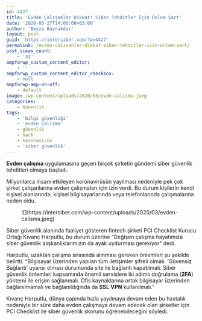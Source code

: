 ```yaml
---
id: 4427
title: 'Evden Çalışanlar Dikkat! Siber Tehditler İçin Önlem Şart'
date: '2020-03-27T14:00:00+03:00'
author: 'Beyza Bayrakdar'
layout: post
guid: 'https://intersiber.com/?p=4427'
permalink: /evden-calisanlar-dikkat-siber-tehditler-icin-onlem-sart/
post_views_count:
    - '33'
ampforwp_custom_content_editor:
    - ''
ampforwp_custom_content_editor_checkbox:
    - null
ampforwp-amp-on-off:
    - default
image: /wp-content/uploads/2020/03/evde-calisma.jpeg
categories:
    - Güvenlik
tags:
    - 'bilgi güvenliği'
    - 'evden çalışma'
    - güvenlik
    - hack
    - koronavirüs
    - 'siber güvenlik'
---
```


**Evden çalışma** uygulamasına geçen birçok şirketin gündemi siber güvenlik tehditleri olmaya başladı.

Milyonlarca insanı etkileyen koronavirüsün yayılması nedeniyle pek çok şirket çalışanlarına evden çalışmaları için izin verdi. Bu durum kişilerin kendi kişisel alanlarında, kişisel bilgisayarlarında veya telefonlarında çalışmalarına neden oldu.

<figure class="wp-block-image size-full">![](https://intersiber.com/wp-content/uploads/2020/03/evden-calisma.jpeg)</figure>Siber güvenlik alanında faaliyet gösteren fintech şirketi PCI Checklist Kurucu Ortağı Kıvanç Harputlu, bu durum üzerine “Değişen çalışma hayatımıza siber güvenlik alışkanlıklarımızın da ayak uydurması gerekiyor” dedi.

Harputlu, uzaktan çalışma sırasında alınması gereken önlemleri şu şekilde belirtti. “Bilgisayar üzerinden yapılan tüm iletişimler şifreli olmalı. ‘Güvensiz Bağlantı’ uyarısı olması durumunda site ile bağlantı kapatılmalı. Siber güvenlik önlemleri kapsamında önemli servislere iki adımlı doğrulama (**2FA**) yöntemi ile erişim sağlanmalı. Ofis kaynaklarına ortak bilgisayar üzerinden bağlanılmamalı ve bağlanıldığında da **SSL** **VPN** kullanılmalı.”

Kıvanç Harputlu, dünya çapında hızla yayılmaya devam eden bu hastalık nedeniyle bir süre daha evden çalışmaya devam edecek olan şirketler için PCI Checklist ile siber güvenlik skorunu öğrenebileceğini söyledi.